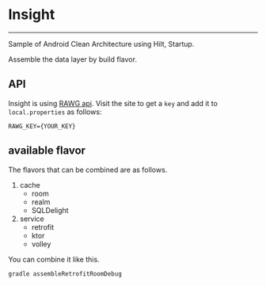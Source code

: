 # Insight
---

Sample of Android Clean Architecture using Hilt, Startup. 

Assemble the data layer by build flavor.

## API

Insight is using [RAWG api](https://rawg.io/apidocs).
Visit the site to get a `key` and add it to `local.properties` as follows:

```properties
RAWG_KEY={YOUR_KEY}
```

## available flavor

The flavors that can be combined are as follows.

1. cache
    - room
    - realm
    - SQLDelight
2. service
    - retrofit
    - ktor
    - volley

You can combine it like this.
```shell
gradle assembleRetrofitRoomDebug
```
